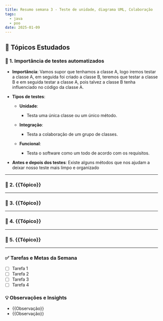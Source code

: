 ```yaml
---
title: Resumo semana 3 - Teste de unidade, diagrama UML, Colaboração
tags:
  - java
  - poo
date: 2025-01-09
---
```


## 📖 Tópicos Estudados  

### 🧩 1. Importância de testes automatizados

- **Importância**:
	Vamos supor que tenhamos a classe A, logo iremos testar a classe A, em seguida foi criado a classe B, teremos que testar a classe B e em seguida testar a classe A, pois talvez a classe B tenha influenciado no código da classe A.

- **Tipos de testes**:
	- **Unidade**:
		- Testa uma única classe ou um único método.
		
	- **Integração**:
		- Testa a colaboração de um grupo de classes.
		
	- **Funcional**:
		- Testa o software como um todo de acordo com os requisitos.
		
- **Antes e depois dos testes**:
	Existe alguns métodos que nos ajudam a deixar nosso teste mais limpo e organizado
---

### 🧩 2. {{Tópico}}  


---

### 🧩 3. {{Tópico}}  


---

### 🧩 4. {{Tópico}}  


---

### 🧩 5. {{Tópico}}


---

### ✅ **Tarefas e Metas da Semana**

- [ ] Tarefa 1
- [ ] Tarefa 2
- [ ] Tarefa 3
- [ ] Tarefa 4

### 💡 **Observações e Insights**

- {{Observação}}
- {{Observação}}

